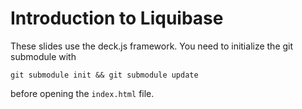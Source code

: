 Introduction to Liquibase
=========================

These slides use the deck.js framework. You need to initialize the git submodule with

    git submodule init && git submodule update

before opening the `index.html` file.
